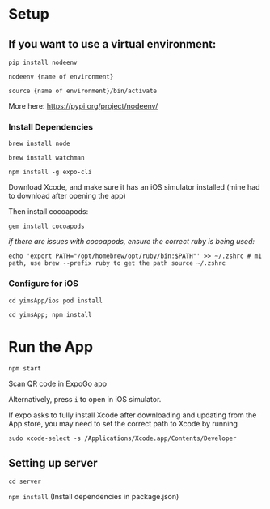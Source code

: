 # Setup

## If you want to use a virtual environment:

`pip install nodeenv`

`nodeenv {name of environment}`

`source {name of environment}/bin/activate`

More here: https://pypi.org/project/nodeenv/

### Install Dependencies
`brew install node`

`brew install watchman`

`npm install -g expo-cli`

Download Xcode, and make sure it has an iOS simulator installed (mine had to download after opening the app)

Then install cocoapods:

`gem install cocoapods`

*if there are issues with cocoapods, ensure the correct ruby is being used:*

`echo 'export PATH="/opt/homebrew/opt/ruby/bin:$PATH"' >> ~/.zshrc # m1 path, use brew --prefix ruby to get the path
source ~/.zshrc`


### Configure for iOS 
`cd yimsApp/ios
pod install`

`cd yimsApp; npm install`


# Run the App
`npm start`

Scan QR code in ExpoGo app

Alternatively, press `i` to open in iOS simulator.

If expo asks to fully install Xcode after downloading and updating from the App store, you may need to set the correct path to Xcode by running

`sudo xcode-select -s /Applications/Xcode.app/Contents/Developer` 


## Setting up server

`cd server`

`npm install` (Install dependencies in package.json)
